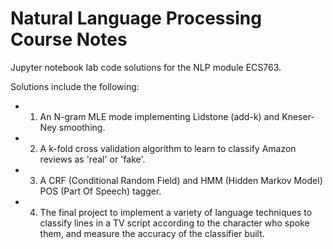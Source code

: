 # Natural Language Processing Course Notes

Jupyter notebook lab code solutions for the NLP module ECS763.

Solutions include the following:
* 1. An N-gram MLE mode implementing Lidstone (add-k) and Kneser-Ney smoothing.
* 2. A k-fold cross validation algorithm to learn to classify Amazon reviews as 'real' or 'fake'.
* 3. A CRF (Conditional Random Field) and HMM (Hidden Markov Model) POS (Part Of Speech) tagger.
* 4. The final project to implement a variety of language techniques to classify lines in a TV script according to the character who spoke them, and measure the accuracy of the classifier built.
